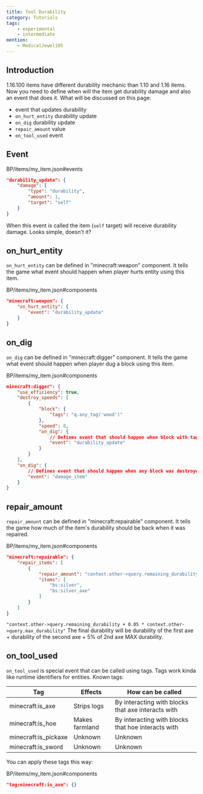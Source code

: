 ```yaml
---
title: Tool Durability
category: Tutorials
tags:
    - experimental
    - intermediate
mention:
    - MedicalJewel105
---
```


## Introduction

1.16.100 items have different durability mechanic than 1.10 and 1.16 items.
Now you need to define when will the item get durability damage and also an event that does it.
What will be discussed on this page:

-	event that updates durability
-	`on_hurt_entity` durability update
-	`on_dig` durability update
-	`repair_amount` value
-	`on_tool_used` event

## Event

<CodeHeader>BP/items/my_item.json#events</CodeHeader>

```json
"durability_update": {
    "damage": {
        "type": "durability",
        "amount": 1,
        "target": "self"
    }
}
```

When this event is called the item (`self` target) will receive durability damage.
Looks simple, doesn't it?

## on_hurt_entity

`on_hurt_entity` can be defined in "minecraft:weapon" component. It tells the game what event should happen when player hurts entity using this item.

<CodeHeader>BP/items/my_item.json#components</CodeHeader>

```json
"minecraft:weapon": {
    "on_hurt_entity": {
        "event": "durability_update"
    }
}
```

## on_dig

`on_dig` can be defined in "minecraft:digger" component. It tells the game what event should happen when player dug a block using this item.

<CodeHeader>BP/items/my_item.json#components</CodeHeader>

```json
minecraft:digger": {
    "use_efficiency": true,
    "destroy_speeds": [
        {
            "block": {
                "tags": "q.any_tag('wood')"
            },
            "speed": 8,
            "on_dig": {
				// Defines event that should happen when block with tag wood was dug.
                "event": "durability_update"
            }
        }
    ],
    "on_dig": {
		// Defines event that should happen when any block was destroyed.
        "event": "damage_item"
    }
}
```

## repair_amount

`repair_amount` can be defined in "minecraft:repairable" component. It tells the game how much of the item's durability should be back when it was repaired.

<CodeHeader>BP/items/my_item.json#components</CodeHeader>

```json
"minecraft:repairable": {
    "repair_items": [
        {
            "repair_amount": "context.other->query.remaining_durability + 0.05 * context.other->query.max_durability",
            "items": [
                "bs:silver",
                "bs:silver_axe"
            ]
        }
    ]
}
```

`"context.other->query.remaining_durability + 0.05 * context.other->query.max_durability"`
The final durability will be durability of the first axe + durability of the second axe + 5% of 2nd axe MAX durability.

## on_tool_used

`on_tool_used` is special event that can be called using tags.
Tags work kinda like runtime identifiers for entities.
Known tags:

| Tag                  | Effects           | How can be called                                  |
| -------------------- | ----------------- | -------------------------------------------------- |
| minecraft:is_axe     | Strips logs       | By interacting with blocks that axe interacts with |
| minecraft:is_hoe     | Makes farmland    | By interacting with blocks that hoe interacts with |
| minecraft:is_pickaxe | Unknown           | Unknown                                            |
| minecraft:is_sword   | Unknown           | Unknown                                            |

You can apply these tags this way:

<CodeHeader>BP/items/my_item.json#components</CodeHeader>

```json
"tag:minecraft:is_axe": {}
```